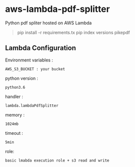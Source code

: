 # aws-lambda-pdf-splitter
Python pdf spliter hosted on AWS Lambda

>pip install -r requirements.tx
>pip index versions pikepdf


## Lambda Configuration

Environment variables :

    AWS_S3_BUCKET : your bucket

python version :

    python3.6

handler :

    lambda.lambdaPdfSplitter

memory :

    1024mb

timeout :

    5min

role:

    basic lmabda execution role + s3 read and write
